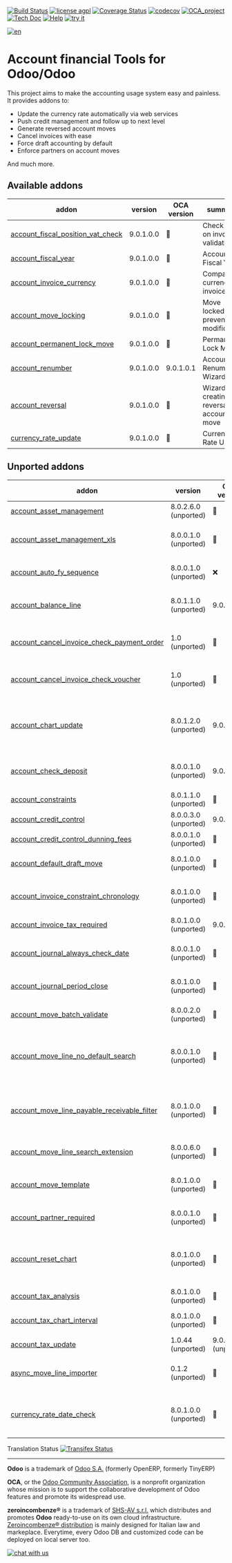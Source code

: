 [![Build Status](https://travis-ci.org/zeroincombenze/account-financial-tools.svg?branch=9.0)](https://travis-ci.org/zeroincombenze/account-financial-tools)
[![license agpl](https://img.shields.io/badge/licence-AGPL--3-blue.svg)](http://www.gnu.org/licenses/agpl-3.0.html)
[![Coverage Status](https://coveralls.io/repos/github/zeroincombenze/account-financial-tools/badge.svg?branch=9.0)](https://coveralls.io/github/zeroincombenze/account-financial-tools?branch=9.0)
[![codecov](https://codecov.io/gh/zeroincombenze/account-financial-tools/branch/9.0/graph/badge.svg)](https://codecov.io/gh/zeroincombenze/account-financial-tools/branch/9.0)
[![OCA_project](http://www.zeroincombenze.it/wp-content/uploads/ci-ct/prd/button-oca-9.svg)](https://github.com/OCA/account-financial-tools/tree/9.0)
[![Tech Doc](http://www.zeroincombenze.it/wp-content/uploads/ci-ct/prd/button-docs-9.svg)](http://wiki.zeroincombenze.org/en/Odoo/9.0/dev)
[![Help](http://www.zeroincombenze.it/wp-content/uploads/ci-ct/prd/button-help-9.svg)](http://wiki.zeroincombenze.org/en/Odoo/9.0/man/FI)
[![try it](http://www.zeroincombenze.it/wp-content/uploads/ci-ct/prd/button-try-it-9.svg)](http://erp9.zeroincombenze.it)


































































[![en](http://www.shs-av.com/wp-content/en_US.png)](http://wiki.zeroincombenze.org/it/Odoo/7.0/man)

Account financial Tools for Odoo/Odoo
=====================================

This project aims to make the accounting usage system easy and painless.
It provides addons to:

 - Update the currency rate automatically via web services
 - Push credit management and follow up to next level
 - Generate reversed account moves
 - Cancel invoices with ease
 - Force draft accounting by default
 - Enforce partners on account moves

And much more.

[//]: # (addons)


Available addons
----------------
addon | version | OCA version | summary
--- | --- | --- | ---
[account_fiscal_position_vat_check](account_fiscal_position_vat_check/) | 9.0.1.0.0 | :repeat: | Check VAT on invoice validation
[account_fiscal_year](account_fiscal_year/) | 9.0.1.0.0 | :repeat: | Account Fiscal Year
[account_invoice_currency](account_invoice_currency/) | 9.0.1.0.0 | :repeat: | Company currency in invoices
[account_move_locking](account_move_locking/) | 9.0.1.0.0 | :repeat: | Move locked to prevent modification
[account_permanent_lock_move](account_permanent_lock_move/) | 9.0.1.0.0 | :repeat: | Permanent Lock Move
[account_renumber](account_renumber/) | 9.0.1.0.0 | 9.0.1.0.1 | Account Renumber Wizard
[account_reversal](account_reversal/) | 9.0.1.0.0 | :repeat: | Wizard for creating a reversal account move
[currency_rate_update](currency_rate_update/) | 9.0.1.0.0 | :repeat: | Currency Rate Update


Unported addons
---------------
addon | version | OCA version | summary
--- | --- | --- | ---
[account_asset_management](account_asset_management/) | 8.0.2.6.0 (unported) | :repeat: | Assets Management
[account_asset_management_xls](account_asset_management_xls/) | 8.0.0.1.0 (unported) | :repeat: | Assets Management Excel reporting
[account_auto_fy_sequence](account_auto_fy_sequence/) | 8.0.0.1.0 (unported) | :x: | Automatic Fiscal Year Sequences
[account_balance_line](account_balance_line/) | 8.0.1.1.0 (unported) | 9.0.1.1.0 | Display balance totals in move line view
[account_cancel_invoice_check_payment_order](account_cancel_invoice_check_payment_order/) | 1.0 (unported) | :repeat: | Cancel invoice, check on payment order
[account_cancel_invoice_check_voucher](account_cancel_invoice_check_voucher/) | 1.0 (unported) | :repeat: | Cancel invoice, check on bank statement
[account_chart_update](account_chart_update/) | 8.0.1.2.0 (unported) | 9.0.1.0.0 | Detect changes and update the Account Chart from a template
[account_check_deposit](account_check_deposit/) | 8.0.0.1.0 (unported) | 9.0.0.1.0 | Manage deposit of checks to the bank
[account_constraints](account_constraints/) | 8.0.1.1.0 (unported) | :repeat: | Account Constraints
[account_credit_control](account_credit_control/) | 8.0.0.3.0 (unported) | 9.0.1.0.3 | Account Credit Control
[account_credit_control_dunning_fees](account_credit_control_dunning_fees/) | 8.0.0.1.0 (unported) | :repeat: | Credit control dunning fees
[account_default_draft_move](account_default_draft_move/) | 8.0.1.0.0 (unported) | :repeat: | Move in draft state by default
[account_invoice_constraint_chronology](account_invoice_constraint_chronology/) | 8.0.1.0.0 (unported) | :repeat: | Account Invoice Constraint Chronology
[account_invoice_tax_required](account_invoice_tax_required/) | 8.0.1.0.0 (unported) | 9.0.1.0.0 | Tax required in invoice
[account_journal_always_check_date](account_journal_always_check_date/) | 8.0.0.1.0 (unported) | :repeat: | Option Check Date in Period always active on journals
[account_journal_period_close](account_journal_period_close/) | 8.0.1.0.0 (unported) | :repeat: | Account Journal Period Close
[account_move_batch_validate](account_move_batch_validate/) | 8.0.0.2.0 (unported) | :repeat: | Account Move Batch Validate
[account_move_line_no_default_search](account_move_line_no_default_search/) | 8.0.0.1.0 (unported) | :repeat: | Move line search view - disable defaults for period and journal
[account_move_line_payable_receivable_filter](account_move_line_payable_receivable_filter/) | 8.0.1.0.0 (unported) | :repeat: | Filter your Journal Items per payable and receivable account
[account_move_line_search_extension](account_move_line_search_extension/) | 8.0.0.6.0 (unported) | :repeat: | Journal Items Search Extension
[account_move_template](account_move_template/) | 8.0.1.0.0 (unported) | :repeat: | Templates for recurring Journal Entries
[account_partner_required](account_partner_required/) | 8.0.0.1.0 (unported) | :repeat: | Account partner required
[account_reset_chart](account_reset_chart/) | 8.0.1.0.0 (unported) | :repeat: | Delete the accounting setup from an otherwise reusable database
[account_tax_analysis](account_tax_analysis/) | 8.0.1.0.0 (unported) | :repeat: | Tax analysis
[account_tax_chart_interval](account_tax_chart_interval/) | 8.0.1.0.0 (unported) | :repeat: | Tax chart for a period interval
[account_tax_update](account_tax_update/) | 1.0.44 (unported) | 9.0.1.0.45 (unported) | Update tax wizard
[async_move_line_importer](async_move_line_importer/) | 0.1.2 (unported) | :repeat: | Asynchronous move/move line CSV importer
[currency_rate_date_check](currency_rate_date_check/) | 8.0.1.0.0 (unported) | :repeat: | Make sure currency rates used are always up-to-update

[//]: # (end addons)

Translation Status
[![Transifex Status](https://www.transifex.com/projects/p/OCA-account-financial-tools-9-0/chart/image_png)](https://www.transifex.com/projects/p/OCA-account-financial-tools-9-0)

[//]: # (copyright)

----

**Odoo** is a trademark of [Odoo S.A.](https://www.odoo.com/) (formerly OpenERP, formerly TinyERP)

**OCA**, or the [Odoo Community Association](http://odoo-community.org/), is a nonprofit organization whose
mission is to support the collaborative development of Odoo features and
promote its widespread use.

**zeroincombenze®** is a trademark of [SHS-AV s.r.l.](http://www.shs-av.com/)
which distributes and promotes **Odoo** ready-to-use on its own cloud infrastructure.
[Zeroincombenze® distribution](http://wiki.zeroincombenze.org/en/Odoo)
is mainly designed for Italian law and markeplace.
Everytime, every Odoo DB and customized code can be deployed on local server too.

[//]: # (end copyright)

[![chat with us](https://www.shs-av.com/wp-content/chat_with_us.gif)](https://tawk.to/85d4f6e06e68dd4e358797643fe5ee67540e408b)
